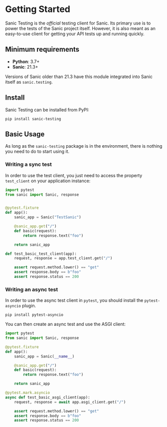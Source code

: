 # Getting Started

Sanic Testing is the *official* testing client for Sanic. Its primary use is to power the tests of the Sanic project itself. However, it is also meant as an easy-to-use client for getting your API tests up and running quickly.

## Minimum requirements

- **Python**: 3.7+
- **Sanic**: 21.3+

Versions of Sanic older than 21.3 have this module integrated into Sanic itself as `sanic.testing`.

## Install

Sanic Testing can be installed from PyPI:

```
pip install sanic-testing
```

## Basic Usage

As long as the `sanic-testing` package is in the environment, there is nothing you need to do to start using it.


### Writing a sync test

In order to use the test client, you just need to access the property `test_client` on your application instance:

```python
import pytest
from sanic import Sanic, response


@pytest.fixture
def app():
    sanic_app = Sanic("TestSanic")

    @sanic_app.get("/")
    def basic(request):
        return response.text("foo")

    return sanic_app

def test_basic_test_client(app):
    request, response = app.test_client.get("/")

    assert request.method.lower() == "get"
    assert response.body == b"foo"
    assert response.status == 200
```

### Writing an async test

In order to use the async test client in `pytest`, you should install the `pytest-asyncio` plugin.

```
pip install pytest-asyncio
```

You can then create an async test and use the ASGI client:

```python
import pytest
from sanic import Sanic, response

@pytest.fixture
def app():
    sanic_app = Sanic(__name__)

    @sanic_app.get("/")
    def basic(request):
        return response.text("foo")

    return sanic_app

@pytest.mark.asyncio
async def test_basic_asgi_client(app):
    request, response = await app.asgi_client.get("/")

    assert request.method.lower() == "get"
    assert response.body == b"foo"
    assert response.status == 200
```
